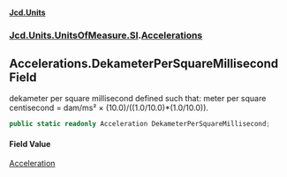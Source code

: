 #### [Jcd.Units](index 'index')
### [Jcd.Units.UnitsOfMeasure.SI](Jcd.Units.UnitsOfMeasure.SI 'Jcd.Units.UnitsOfMeasure.SI').[Accelerations](Accelerations 'Jcd.Units.UnitsOfMeasure.SI.Accelerations')

## Accelerations.DekameterPerSquareMillisecond Field

dekameter per square millisecond defined such that: meter per square centisecond = dam/ms² ×
(10.0)/((1.0/10.0)*(1.0/10.0)).

```csharp
public static readonly Acceleration DekameterPerSquareMillisecond;
```

#### Field Value
[Acceleration](Acceleration 'Jcd.Units.UnitTypes.Acceleration')